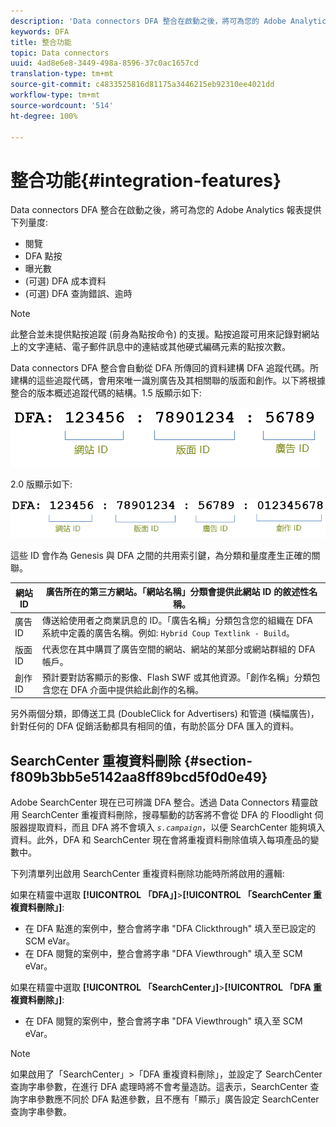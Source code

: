 ```yaml
---
description: 'Data connectors DFA 整合在啟動之後，將可為您的 Adobe Analytics 報表提供下列量度 '
keywords: DFA
title: 整合功能
topic: Data connectors
uuid: 4ad8e6e8-3449-498a-8596-37c0ac1657cd
translation-type: tm+mt
source-git-commit: c4833525816d81175a3446215eb92310ee4021dd
workflow-type: tm+mt
source-wordcount: '514'
ht-degree: 100%

---
```



# 整合功能{#integration-features}

Data connectors DFA 整合在啟動之後，將可為您的 Adobe Analytics 報表提供下列量度:

* 閱覽
* DFA 點按
* 曝光數
* (可選) DFA 成本資料
* (可選) DFA 查詢錯誤、逾時

>[!NOTE]
>
> 此整合並未提供點按追蹤 (前身為點按命令) 的支援。點按追蹤可用來記錄對網站上的文字連結、電子郵件訊息中的連結或其他硬式編碼元素的點按次數。

Data connectors DFA 整合會自動從 DFA 所傳回的資料建構 DFA 追蹤代碼。所建構的這些追蹤代碼，會用來唯一識別廣告及其相關聯的版面和創作。以下將根據整合的版本概述追蹤代碼的結構。1.5 版顯示如下:

![](assets/DFA_id_struct1_5.png)

2.0 版顯示如下:

![](assets/DFA_id_struct2.png)

這些 ID 會作為 Genesis 與 DFA 之間的共用索引鍵，為分類和量度產生正確的關聯。

| 網站 ID | 廣告所在的第三方網站。「網站名稱」分類會提供此網站 ID 的敘述性名稱。 |
|---|---|
| 廣告 ID | 傳送給使用者之商業訊息的 ID。「廣告名稱」分類包含您的組織在 DFA 系統中定義的廣告名稱。例如: `Hybrid Coup Textlink - Build`。 |
| 版面 ID | 代表您在其中購買了廣告空間的網站、網站的某部分或網站群組的 DFA 帳戶。 |
| 創作 ID | 預計要對訪客顯示的影像、Flash SWF 或其他資源。「創作名稱」分類包含您在 DFA 介面中提供給此創作的名稱。 |

另外兩個分類，即傳送工具 (DoubleClick for Advertisers) 和管道 (橫幅廣告)，針對任何的 DFA 促銷活動都具有相同的值，有助於區分 DFA 匯入的資料。

## SearchCenter 重複資料刪除 {#section-f809b3bb5e5142aa8ff89bcd5f0d0e49}

Adobe SearchCenter 現在已可辨識 DFA 整合。透過 Data Connectors 精靈啟用 SearchCenter 重複資料刪除，搜尋驅動的訪客將不會從 DFA 的 Floodlight 伺服器提取資料，而且 DFA 將不會填入 *`s.campaign`*，以便 SearchCenter 能夠填入資料。此外，DFA 和 SearchCenter 現在會將重複資料刪除值填入每項產品的變數中。

下列清單列出啟用 SearchCenter 重複資料刪除功能時所將啟用的邏輯:

如果在精靈中選取 **[!UICONTROL 「DFA」]**>**[!UICONTROL 「SearchCenter 重複資料刪除」]**:

* 在 DFA 點進的案例中，整合會將字串 &quot;DFA Clickthrough&quot; 填入至已設定的 SCM eVar。
* 在 DFA 閱覽的案例中，整合會將字串 &quot;DFA Viewthrough&quot; 填入至 SCM eVar。

如果在精靈中選取 **[!UICONTROL 「SearchCenter」]**>**[!UICONTROL 「DFA 重複資料刪除」]**:

* 在 DFA 閱覽的案例中，整合會將字串 &quot;DFA Viewthrough&quot; 填入至 SCM eVar。

>[!NOTE]
>
> 如果啟用了「SearchCenter」>「DFA 重複資料刪除」，並設定了 SearchCenter 查詢字串參數，在進行 DFA 處理時將不會考量造訪。這表示，SearchCenter 查詢字串參數應不同於 DFA 點進參數，且不應有「顯示」廣告設定 SearchCenter 查詢字串參數。

